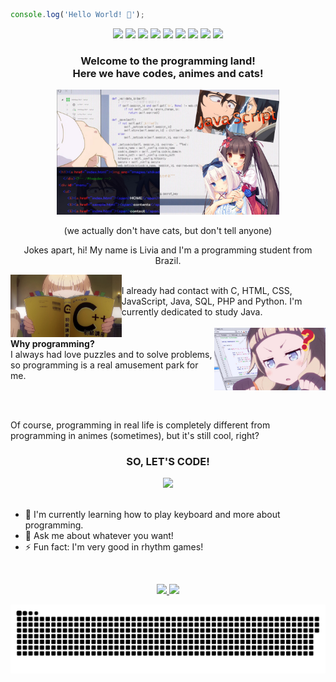 ```javascript
console.log('Hello World! 👋');
```

<div align="center">
  <span>
    <img src="https://img.shields.io/badge/Java-ED8B00?style=for-the-badge&logo=openjdk&logoColor=white"/>
    <img src="https://img.shields.io/badge/Spring-6DB33F?style=for-the-badge&logo=spring&logoColor=white"/>  
    <img src="https://img.shields.io/badge/HTML5-E34F26?style=for-the-badge&logo=html5&logoColor=white"/>
    <img src="https://img.shields.io/badge/CSS3-1572B6?style=for-the-badge&logo=css3&logoColor=white"/>
    <img src="https://img.shields.io/badge/Bootstrap-563D7C?style=for-the-badge&logo=bootstrap&logoColor=white"/>
    <img src="https://img.shields.io/badge/JavaScript-F7DF1E?style=for-the-badge&logo=javascript&logoColor=black"/>
    <img src="https://img.shields.io/badge/Angular-DD0031?style=for-the-badge&logo=angular&logoColor=white"/> 
    <img src="https://img.shields.io/badge/Node.js-43853D?style=for-the-badge&logo=node.js&logoColor=white"/>
    <img src="https://img.shields.io/badge/C Sharp-9B4993?style=for-the-badge&logo=csharp&logoColor=white"/>
  </span>
</div>

<h3 align="center">
  <strong>
    Welcome to the programming land!<br>
    Here we have codes, animes and cats!
  </strong>
</h3>

<div align="center">
  <img height="200em" src="https://github.com/4L1C3-R4BB1T/4L1C3-R4BB1T/raw/main/assets/image.png" />
  <p align="center">
    (we actually don't have cats, but don't tell anyone)
  </p>
</div>

<p align="center">
  Jokes apart, hi! My name is Livia and I'm a programming student from Brazil.
</p>

<div>
  <img align="left" height="100em" src="https://github.com/4L1C3-R4BB1T/4L1C3-R4BB1T/raw/main/assets/newgame2.jpg" />
  <br>
  I already had contact with C, HTML, CSS, JavaScript, Java, SQL, PHP and Python. I'm currently dedicated to study Java.
</div>

<br>

<div> 
  <img align="right" height="100em" src="https://github.com/4L1C3-R4BB1T/4L1C3-R4BB1T/raw/main/assets/newgame1.png"> 
  <br>
  <strong>
    Why programming?
  </strong>
  <br>
  I always had love puzzles and to solve problems, so programming is a real amusement park for me.
</div>

<br><br>

<p>
  Of course, programming in real life is completely different from programming in animes (sometimes), but it's still cool, right?
</p>

<h3 align="center">
  <strong>
    SO, LET'S CODE!
  </strong>
</h3>

<div align="center">
  <img height="200em" src="https://github.com/4L1C3-R4BB1T/4L1C3-R4BB1T/raw/main/assets/yukichan.gif">
</div>

<br>

- 🌱 I'm currently learning how to play keyboard and more about programming.
- 💬 Ask me about whatever you want!
- ⚡ Fun fact: I'm very good in rhythm games!

<br>

<div align="center">
  <p>
    <a href="https://github.com/anuraghazra/github-readme-stats">
      <img height="180em" src="https://github-readme-stats.vercel.app/api?username=4L1C3-R4BB1T&show_icons=true&theme=tokyonight" />
    </a>
    <a href="https://github.com/anuraghazra/github-readme-stats">
      <img height="180em" src="https://github-readme-stats.vercel.app/api/top-langs/?username=4L1C3-R4BB1T&layout=compact&langs_count=6&theme=tokyonight" />
    </a>
  </p>
</div>

[![Snake Animation](https://github.com/4L1C3-R4BB1T/4L1C3-R4BB1T/blob/main/assets/github-user-contribution.svg)](https://github.com/Platane/snk)
